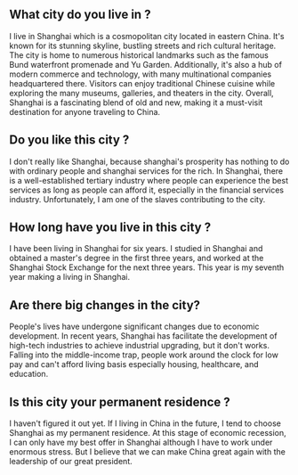 ## What city do you live in ?   
I live in Shanghai which is a cosmopolitan city located in eastern China. It's known for its stunning skyline, bustling streets and rich cultural heritage. The city is home to numerous historical landmarks such as the famous Bund waterfront promenade and Yu Garden. Additionally, it's also a hub of modern commerce and technology, with many multinational companies headquartered there. Visitors can enjoy traditional Chinese cuisine while exploring the many museums, galleries, and theaters in the city. Overall, Shanghai is a fascinating blend of old and new, making it a must-visit destination for anyone traveling to China.

## Do you like this city ?   
I don't really like Shanghai, because shanghai's prosperity has nothing to do with ordinary people and shanghai services for the rich. In Shanghai, there is a well-established tertiary industry where people can experience the best services as long as people can afford it, especially in the financial services industry. Unfortunately, I am one of the slaves contributing to the city.

## How long have you live in this city ?
I have been living in Shanghai for six years. I studied in Shanghai and obtained a master's degree in the first three years, and worked at the Shanghai Stock Exchange for the next three years. This year is my seventh year making a living in Shanghai.

## Are there big changes in the city? 
People's lives have undergone significant changes due to economic development. In recent years, Shanghai has facilitate the development of high-tech industries to achieve industrial upgrading, but it don't works.  Falling into the middle-income trap, people work around the clock for low pay and can't afford living basis especially housing, healthcare, and education.

## Is this city your permanent residence ?
I haven't figured it out yet. If I living in China in the future, I tend to choose Shanghai as my permanent residence. At this stage of economic recession, I can only have my best offer in Shanghai although I have to work under enormous stress. But I believe that we can make China great again with the leadership of our great president.
